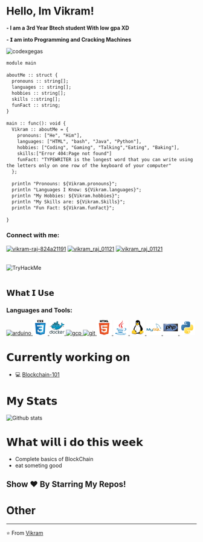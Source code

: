 # Hello, Im Vikram!

**- I am a 3rd Year Btech student With low gpa XD**

**- 𝗜 am into Programming and Cracking Machines**

<p align="left"> <img src="https://komarev.com/ghpvc/?username=codexgegas&label=Profile%20views&color=0e75b6&style=flat" alt="codexgegas" /> </p>


```
module main

aboutMe :: struct {
  pronouns :: string[];
  languages :: string[];
  hobbies :: string[];
  skills ::string[];
  funFact :: string;
}

main :: func(): void {
  Vikram :: aboutMe = {
    pronouns: ["He", "Him"],
    languages: ["HTML", "bash", "Java", "Python"],
    hobbies: ["Coding", "Gaming", "Talking","Eating", "Baking"],
    skills:["Error 404:Page not found"]
    funFact: "TYPEWRITER is the longest word that you can write using the letters only on one row of the keyboard of your computer"
  };

  println "Pronouns: ${Vikram.pronouns}";
  println "Languages I Know: ${Vikram.languages}";
  println "My Hobbies: ${Vikram.hobbies}";
  println "My Skills are: ${Vikram.Skills}";
  println "Fun Fact: ${Vikram.funFact}";

}
```
<h3 align="left">Connect with me:</h3>
<p align="left">
<a href="https://linkedin.com/in/vikram-raj-824a21191" target="blank"><img align="center" src="https://raw.githubusercontent.com/rahuldkjain/github-profile-readme-generator/master/src/images/icons/Social/linked-in-alt.svg" alt="vikram-raj-824a21191" height="30" width="40" /></a>
<a href="https://www.hackerrank.com/vikram_raj_01121" target="blank"><img align="center" src="https://raw.githubusercontent.com/rahuldkjain/github-profile-readme-generator/master/src/images/icons/Social/hackerrank.svg" alt="vikram_raj_01121" height="30" width="40" /></a>
<a href="https://www.leetcode.com/vikram_raj_01121" target="blank"><img align="center" src="https://raw.githubusercontent.com/rahuldkjain/github-profile-readme-generator/master/src/images/icons/Social/leet-code.svg" alt="vikram_raj_01121" height="30" width="40" /></a>
<div>
<br>
<img align= "center"src="https://tryhackme-badges.s3.amazonaws.com/youaresowownk69.png" alt="TryHackMe"></div><br>
</p>

## 𝗪𝗵𝗮𝘁 𝗜 𝗨𝘀𝗲

<h3 align="left">Languages and Tools:</h3>
<p align="left"> <a href="https://www.arduino.cc/" target="_blank" rel="noreferrer"> <img src="https://cdn.worldvectorlogo.com/logos/arduino-1.svg" alt="arduino" width="40" height="40"/> </a> <a href="https://www.w3schools.com/css/" target="_blank" rel="noreferrer"> <img src="https://raw.githubusercontent.com/devicons/devicon/master/icons/css3/css3-original-wordmark.svg" alt="css3" width="40" height="40"/> </a> <a href="https://www.docker.com/" target="_blank" rel="noreferrer"> <img src="https://raw.githubusercontent.com/devicons/devicon/master/icons/docker/docker-original-wordmark.svg" alt="docker" width="40" height="40"/> </a> <a href="https://cloud.google.com" target="_blank" rel="noreferrer"> <img src="https://www.vectorlogo.zone/logos/google_cloud/google_cloud-icon.svg" alt="gcp" width="40" height="40"/> </a> <a href="https://git-scm.com/" target="_blank" rel="noreferrer"> <img src="https://www.vectorlogo.zone/logos/git-scm/git-scm-icon.svg" alt="git" width="40" height="40"/> </a> <a href="https://www.w3.org/html/" target="_blank" rel="noreferrer"> <img src="https://raw.githubusercontent.com/devicons/devicon/master/icons/html5/html5-original-wordmark.svg" alt="html5" width="40" height="40"/> </a> <a href="https://www.java.com" target="_blank" rel="noreferrer"> <img src="https://raw.githubusercontent.com/devicons/devicon/master/icons/java/java-original.svg" alt="java" width="40" height="40"/> </a> <a href="https://www.linux.org/" target="_blank" rel="noreferrer"> <img src="https://raw.githubusercontent.com/devicons/devicon/master/icons/linux/linux-original.svg" alt="linux" width="40" height="40"/> </a> <a href="https://www.mysql.com/" target="_blank" rel="noreferrer"> <img src="https://raw.githubusercontent.com/devicons/devicon/master/icons/mysql/mysql-original-wordmark.svg" alt="mysql" width="40" height="40"/> </a> <a href="https://www.php.net" target="_blank" rel="noreferrer"> <img src="https://raw.githubusercontent.com/devicons/devicon/master/icons/php/php-original.svg" alt="php" width="40" height="40"/> </a> <a href="https://www.python.org" target="_blank" rel="noreferrer"> <img src="https://raw.githubusercontent.com/devicons/devicon/master/icons/python/python-original.svg" alt="python" width="40" height="40"/> </a> </p>


# 𝗖𝘂𝗿𝗿𝗲𝗻𝘁𝗹𝘆 𝘄𝗼𝗿𝗸𝗶𝗻𝗴 𝗼𝗻

- 💻 [Blockchain-101](https://github.com/codexgegas/Blockchain101)


# 𝗠𝘆 𝗦𝘁𝗮𝘁𝘀

![Github stats](https://github-readme-stats.vercel.app/api?username=codexgegas&show_icons=true&hide_border=true)

# 𝗪𝗵𝗮𝘁 𝘄𝗶𝗹𝗹 𝗶 𝗱𝗼 𝘁𝗵𝗶𝘀 𝘄𝗲𝗲𝗸
- Complete basics of BlockChain
- eat someting good


## Show ❤️ By Starring My Repos!


# Other



---

 ⭐️ From [Vikram](https://github.com/codexgegas)